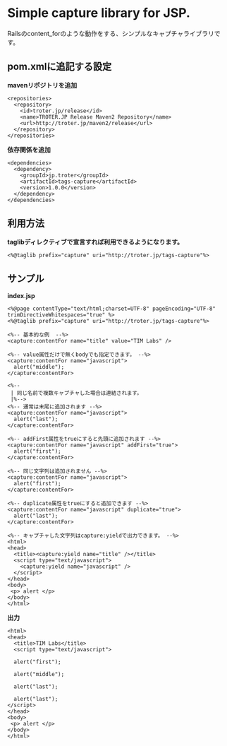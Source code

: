 Simple capture library for JSP.
===============================

Railsのcontent_forのような動作をする、シンプルなキャプチャライブラリです。

pom.xmlに追記する設定
---------------------

**mavenリポジトリを追加**

    <repositories>
      <repository>
        <id>troter.jp/release</id>
        <name>TROTER.JP Release Maven2 Repository</name>
        <url>http://troter.jp/maven2/release</url>
      </repository>
    </repositories>

**依存関係を追加**

    <dependencies>
      <dependency>
        <groupId>jp.troter</groupId>
        <artifactId>tags-capture</artifactId>
        <version>1.0.0</version>
      </dependency>
    </dependencies>

利用方法
--------

**taglibディレクティブで宣言すれば利用できるようになります。**

    <%@taglib prefix="capture" uri="http://troter.jp/tags-capture"%>

サンプル
--------

**index.jsp**

    <%@page contentType="text/html;charset=UTF-8" pageEncoding="UTF-8" trimDirectiveWhitespaces="true" %>
    <%@taglib prefix="capture" uri="http://troter.jp/tags-capture"%>
    
    <%-- 基本的な例  --%>
    <capture:contentFor name="title" value="TIM Labs" />
    
    <%-- value属性だけで無くbodyでも指定できます。 --%>
    <capture:contentFor name="javascript">
      alert("middle");
    </capture:contentFor>
    
    <%--
     | 同じ名前で複数キャプチャした場合は連結されます。
     |%-->
    <%-- 通常は末尾に追加されます --%>
    <capture:contentFor name="javascript">
      alert("last");
    </capture:contentFor>
    
    <%-- addFirst属性をtrueにすると先頭に追加されます --%>
    <capture:contentFor name="javascript" addFirst="true">
      alert("first");
    </capture:contentFor>
    
    <%-- 同じ文字列は追加されません --%>
    <capture:contentFor name="javascript">
      alert("first");
    </capture:contentFor>
    
    <%-- duplicate属性をtrueにすると追加できます --%>
    <capture:contentFor name="javascript" duplicate="true">
      alert("last");
    </capture:contentFor>
    
    <%-- キャプチャした文字列はcapture:yieldで出力できます。 --%>
    <html>
    <head>
      <title><capture:yield name="title" /></title>
      <script type="text/javascript">
        <capture:yield name="javascript" />
      </script>
    </head>
    <body>
     <p> alert </p>
    </body>
    </html>

**出力**

    <html>
    <head>
      <title>TIM Labs</title>
      <script type="text/javascript">
    
      alert("first");
    
      alert("middle");
    
      alert("last");
    
      alert("last");
    </script>
    </head>
    <body>
     <p> alert </p>
    </body>
    </html>
